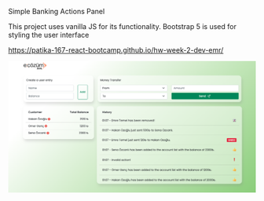 Simple Banking Actions Panel

This project uses vanilla JS for its functionality. Bootstrap 5 is used for styling the user interface

https://patika-167-react-bootcamp.github.io/hw-week-2-dev-emr/

![WEEK2_HOMEWORK](https://raw.githubusercontent.com/patika-167-react-bootcamp/hw-week-2-dev-emr/main/emretemel_hw2_revised.png)